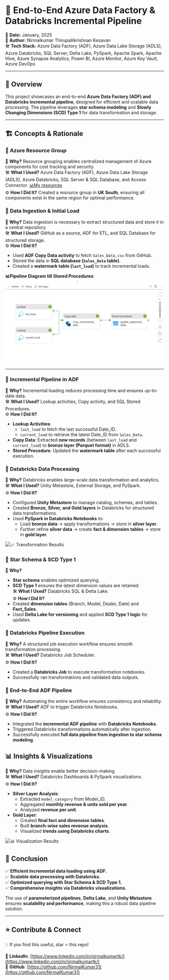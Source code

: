 # 🚀 End-to-End Azure Data Factory & Databricks Incremental Pipeline

📅 **Date:** January, 2025  
👤 **Author:** Nirmalkumar Thirupallikrishnan Kesavan  
🛠️ **Tech Stack:** Azure Data Factory (ADF), Azure Data Lake Storage (ADLS), Azure Databricks, SQL Server, Delta Lake, PySpark, Apache Spark, Apache Hive, Azure Synapse Analytics, Power BI, Azure Monitor, Azure Key Vault, Azure DevOps  

---

## 📌 Overview
This project showcases an end-to-end **Azure Data Factory (ADF) and Databricks incremental pipeline**, designed for efficient and scalable data processing. The pipeline leverages **star schema modeling** and **Slowly Changing Dimensions (SCD) Type 1** for data transformation and storage.

---

## 🏗️ Concepts & Rationale
### 🔹 **Azure Resource Group**
📌 **Why?** Resource grouping enables centralized management of Azure components for cost tracking and security.  
🛠️ **What I Used?** Azure Data Factory (ADF), Azure Data Lake Storage (ADLS), Azure Databricks, SQL Server & SQL Database, and Access Connector. [📊My resources](https://github.com/NirmalKumar31/E-commerce-sales--Azure-data-pipeline/blob/9f5a7b8b6f58a8881537842e5a523c80525019b9/Visualizations%20and%20project%20resource%20details/Azure%20resource%20group.png)  
⚙️ **How I Did It?** Created a resource group in **UK South**, ensuring all components exist in the same region for optimal performance.

### 🔹 **Data Ingestion & Initial Load**
📌 **Why?** Data ingestion is necessary to extract structured data and store it in a central repository.  
🛠️ **What I Used?** GitHub as a source, ADF for ETL, and SQL Database for structured storage.  
⚙️ **How I Did It?**  
- Used **ADF Copy Data activity** to fetch `Sales_Data.csv` from GitHub.  
- Stored the data in **SQL database (`Sales_Data` table)**.  
- Created a **watermark table (`last_load`)** to track incremental loads.  

**📊Pipeline Diagram till Stored Procedures**:
![Pipeline Diagram till Stored Procedures](https://github.com/NirmalKumar31/E-commerce-sales--Azure-data-pipeline/blob/a90945d1be6bc5ee8d86cca5b767a6268a30d491/Model%20diagram%20and%20outputs/incremental%20load%20pipline(till%20updating%20watermark).png)

---

### 🔹 **Incremental Pipeline in ADF**
📌 **Why?** Incremental loading reduces processing time and ensures up-to-date data.  
🛠️ **What I Used?** Lookup activities, Copy activity, and SQL Stored Procedures.  
⚙️ **How I Did It?**  
- **Lookup Activities**:  
  - `last_load` to fetch the last successful Date_ID.  
  - `current_load` to retrieve the latest Date_ID from `Sales_Data`.  
- **Copy Data**: Extracted **new records** (between `last_load` and `current_load`) to **bronze layer (Parquet format)** in ADLS.  
- **Stored Procedure**: Updated the **watermark table** after each successful execution.  

### 🔹 **Databricks Data Processing**
📌 **Why?** Databricks enables large-scale data transformation and analytics.  
🛠️ **What I Used?** Unity Metastore, External Storage, and PySpark.  
⚙️ **How I Did It?**  
- Configured **Unity Metastore** to manage catalog, schemas, and tables.  
- Created **Bronze, Silver, and Gold layers** in Databricks for structured data transformations.  
- Used **PySpark in Databricks Notebooks** to:  
  - Load **bronze data** → apply transformations → store in **silver layer**.  
  - Further refine **silver data** → create **fact & dimension tables** → store in **gold layer**.  

![📈 Transformation Results](path/to/transformation-results.png)

### 🔹 **Star Schema & SCD Type 1**
📌 **Why?**  
- **Star schema** enables optimized querying.  
- **SCD Type 1** ensures the latest dimension values are retained.  
🛠️ **What I Used?** Databricks SQL & Delta Lake.  
⚙️ **How I Did It?**  
- Created **dimension tables** (Branch, Model, Dealer, Date) and **Fact_Sales**.  
- Used **Delta Lake for versioning** and applied **SCD Type 1 logic** for updates.  

### 🔹 **Databricks Pipeline Execution**
📌 **Why?** A structured job execution workflow ensures smooth transformation processing.  
🛠️ **What I Used?** Databricks Job Scheduler.  
⚙️ **How I Did It?**  
- Created a **Databricks Job** to execute transformation notebooks.  
- Successfully ran transformations and validated data outputs.  

### 🔹 **End-to-End ADF Pipeline**
📌 **Why?** Automating the entire workflow ensures consistency and reliability.  
🛠️ **What I Used?** ADF to trigger Databricks Notebooks.  
⚙️ **How I Did It?**  
- Integrated the **incremental ADF pipeline** with **Databricks Notebooks**.  
- Triggered Databricks transformations automatically after ingestion.  
- Successfully executed **full data pipeline from ingestion to star schema modeling**.  

## 📊 Insights & Visualizations
📌 **Why?** Data insights enable better decision-making.  
🛠️ **What I Used?** Databricks Dashboards & PySpark visualizations.  
⚙️ **How I Did It?**  
- **Silver Layer Analysis**:  
  - Extracted `model_category` from Model_ID.  
  - Aggregated **monthly revenue & units sold per year**.  
  - Analyzed **revenue per unit**.  
- **Gold Layer**:  
  - Created **final fact and dimension tables**.  
  - Built **branch-wise sales revenue analysis**.  
  - Visualized **trends using Databricks charts**.  

![📊 Visualization Results](path/to/visualization-results.png)

## 🎯 Conclusion
✅ **Efficient incremental data loading using ADF.**  
✅ **Scalable data processing with Databricks.**  
✅ **Optimized querying with Star Schema & SCD Type 1.**  
✅ **Comprehensive insights via Databricks visualizations.**  

The use of **parameterized pipelines**, **Delta Lake**, and **Unity Metastore** ensures **scalability and performance**, making this a robust data pipeline solution.  

---

## ⭐ Contribute & Connect
💡 If you find this useful, star ⭐ this repo!  

🔗 **LinkedIn**: [https://www.linkedin.com/in/nirmalkumartk/](https://www.linkedin.com/in/nirmalkumartk/)  
🔗 **GitHub**: [https://github.com/NirmalKumar31](https://github.com/NirmalKumar31)  

